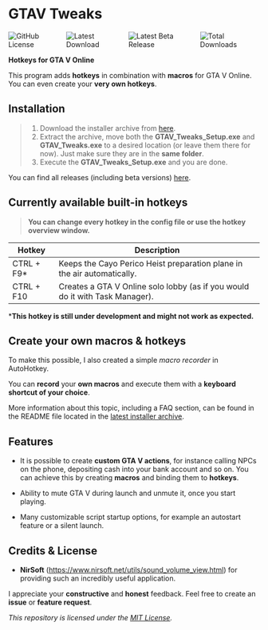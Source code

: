 # **GTAV Tweaks**

<div style="display: flex; justify-content: space-between; gap: 5px;">

<a href="https://github.com/LeoTN/gtav-tweaks/blob/main/LICENSE" style="text-decoration: none;">
    <img src="https://img.shields.io/github/license/LeoTN/gtav-tweaks?style=for-the-badge&logo=Google%20Docs&logoColor=orange&label=License&color=orange" alt="GitHub License">
</a>

<a href="#installation" style="text-decoration: none;">
    <img src="https://img.shields.io/github/v/release/LeoTN/gtav-tweaks?sort=semver&display_name=release&style=for-the-badge&logo=Autohotkey&logoColor=green&label=Download&color=green" alt="Latest Download">
</a>

<a href="https://github.com/LeoTN/gtav-tweaks/releases" style="text-decoration: none;">
    <img src="https://img.shields.io/github/v/release/LeoTN/gtav-tweaks?include_prereleases&sort=semver&filter=*-beta&display_name=release&style=for-the-badge&logo=Google%20Search%20Console&logoColor=orange&label=Beta%20Download&color=orange" alt="Latest Beta Release">
</a>

<a href="https://github.com/LeoTN/gtav-tweaks/releases/latest/download/GTAV_Tweaks.zip" style="text-decoration: none;">
    <img src="https://img.shields.io/github/downloads/LeoTN/gtav-tweaks/GTAV_Tweaks.zip?style=for-the-badge&logo=DocuSign&logoColor=green&label=Total%20Downloads&color=green" alt="Total Downloads">
</a>

</div>

**Hotkeys for GTA V Online**

This program adds **hotkeys** in combination with **macros** for GTA V Online. You can even create your **very own hotkeys**.

## Installation

>  1. Download the installer archive from [here](https://github.com/LeoTN/gtav-tweaks/releases/latest/download/GTAV_Tweaks.zip).
>  2. Extract the archive, move both the **GTAV_Tweaks_Setup.exe** and **GTAV_Tweaks.exe** to a desired location (or leave them there for now). Just make sure they are in the **same folder**.
>  3. Execute the **GTAV_Tweaks_Setup.exe** and you are done.

You can find all releases (including beta versions) [here](https://github.com/LeoTN/gtav-tweaks/releases).

## Currently available built-in hotkeys

>  **You can change every hotkey in the config file or use the hotkey overview window.**

| Hotkey     | Description                                                                                     |
|------------|-------------------------------------------------------------------------------------------------|
| CTRL + F9* | Keeps the Cayo Perico Heist preparation plane in the air automatically.                         |
| CTRL + F10 | Creates a GTA V Online solo lobby (as if you would do it with Task Manager).                    |

***This hotkey is still under development and might not work as expected.**

## Create your own macros & hotkeys

To make this possible, I also created a simple *macro recorder* in AutoHotkey.

You can **record** your **own macros** and execute them with a **keyboard shortcut of your choice**.

More information about this topic, including a FAQ section, can be found in the README file located in the [latest installer archive](https://github.com/LeoTN/gtav-tweaks/releases/latest/download/GTAV_Tweaks.zip).

## Features

* It is possible to create **custom GTA V actions**, for instance calling NPCs on the phone, depositing cash into your bank account and so on. You can achieve this by creating **macros** and binding them to **hotkeys**.


* Ability to mute GTA V during launch and unmute it, once you start playing.

* Many customizable script startup options, for example an autostart feature or a silent launch.

## Credits & License

*  **NirSoft** (https://www.nirsoft.net/utils/sound_volume_view.html) for providing such an incredibly useful application.

I appreciate your **constructive** and **honest** feedback. Feel free to create an **issue** or **feature request**.

*This repository is licensed under the [MIT License](https://github.com/LeoTN/gtav-tweaks/blob/main/LICENSE).*